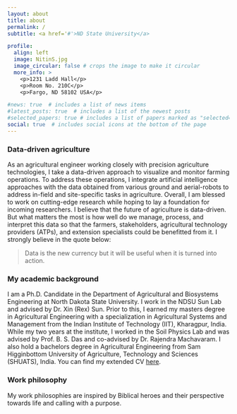 ```yaml
---
layout: about
title: about
permalink: /
subtitle: <a href='#'>ND State University</a>

profile:
  align: left
  image: NitinS.jpg
  image_circular: false # crops the image to make it circular
  more_info: >
    <p>1231 Ladd Hall</p>
    <p>Room No. 210C</p>
    <p>Fargo, ND 58102 USA</p>

#news: true  # includes a list of news items
#latest_posts: true  # includes a list of the newest posts
#selected_papers: true # includes a list of papers marked as "selected={true}"
social: true  # includes social icons at the bottom of the page
---
```


### Data-driven agriculture

As an agricultural engineer working closely with precision agriculture technologies, I take a data-driven approach to visualize and monitor farming operations. To address these operations, I integrate artificial intelligence approaches with the data obtained from various ground and aerial-robots to address in-field and site-specific tasks in agriculture. Overall, I am blessed to work on cutting-edge research while hoping to lay a foundation for incoming researchers. I believe that the future of agriculture is data-driven. But what matters the most is how well do we manage, process, and interpret this data so that the farmers, stakeholders, agricultural technology providers (ATPs), and extension specialists could be benefitted from it. I strongly believe in the quote below:

> Data is the new currency but it will be useful when it is turned into action.

### My academic background

I am a Ph.D. Candidate in the Department of Agricultural and Biosystems Engineering at North Dakota State University. I work in the NDSU Sun Lab and advised by Dr. Xin (Rex) Sun. Prior to this, I earned my masters degree in Agricultural Engineering with a specialization in Agricultural Systems and Management from the Indian Institute of Technology (IIT), Kharagpur, India. While my two years at the institute, I worked in the Soil Physics Lab and was advised by Prof. B. S. Das and co-advised by Dr. Rajendra Machavaram. I also hold a bachelors degree in Agricultural Engineering from Sam Higginbottom University of Agriculture, Technology and Sciences (SHUATS), India. You can find my extended CV [here](CV_Rai.pdf).

### Work philosophy

My work philosophies are inspired by Biblical heroes and their perspective towards life and calling with a purpose.
